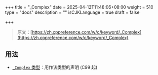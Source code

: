 +++
title = "_Complex"
date = 2025-04-12T11:48:06+08:00
weight = 510
type = "docs"
description = ""
isCJKLanguage = true
draft = false

+++

> 原文：[https://zh.cppreference.com/w/c/keyword/_Complex](https://zh.cppreference.com/w/c/keyword/_Complex)

## 用法

- [`_Complex` 类型](https://zh.cppreference.com/w/c/language/arithmetic_types#.E5.A4.8D.E6.B5.AE.E7.82.B9.E7.B1.BB.E5.9E.8B)：用作该类型的声明 (C99 起)
